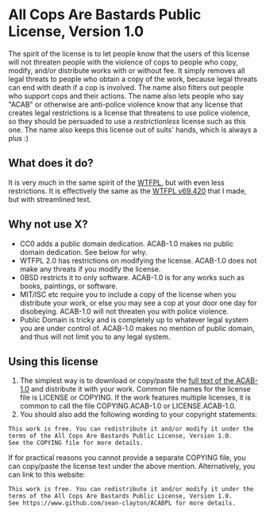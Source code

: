 # All Cops Are Bastards Public License, Version 1.0

The spirit of the license is to let people know that the users of this license will not threaten people with the violence of cops to people who copy, modify, and/or distribute works with or without fee.
It simply removes all legal threats to people who obtain a copy of the work, because legal threats can end with death if a cop is involved.
The name also filters out people who support cops and their actions.
The name also lets people who say "ACAB" or otherwise are anti-police violence know that any license that creates legal restrictions is a license that threatens to use police violence, so they should be persuaded to use a _restrictionless_ license such as this one. The name also keeps this license out of suits' hands, which is always a plus :)

## What does it do?

It is very much in the same spirit of the [WTFPL](http://wtfpl.net), but with even less restrictions.
It is effectively the same as the [WTFPL v69.420](https://www.github.com/sean-clayton/WTFPL-69.420) that I made, but with streamlined text.

## Why not use X?

- CC0 adds a public domain dedication. ACAB-1.0 makes no public domain dedication. See below for why.
- WTFPL 2.0 has restrictions on modifying the license. ACAB-1.0 does not make any threats if you modify the license.
- 0BSD restricts it to only software. ACAB-1.0 is for any works such as books, paintings, or software.
- MIT/ISC etc require you to include a copy of the license when you distribute your work, or else you may see a cop at your door one day for disobeying. ACAB-1.0 will not threaten you with police violence.
- Public Domain is tricky and is completely up to whatever legal system you are under control of. ACAB-1.0 makes no mention of public domain, and thus will not limit you to any legal system.

## Using this license

1. The simplest way is to download or copy/paste the [full text of the ACAB-1.0](LICENSE) and distribute it with your work.
   Common file names for the license file is LICENSE or COPYING.
   If the work features multiple licenses, it is common to call the file COPYING.ACAB-1.0 or LICENSE.ACAB-1.0.
2. You should also add the following wording to your copyright statements:

```
This work is free. You can redistribute it and/or modify it under the
terms of the All Cops Are Bastards Public License, Version 1.0.
See the COPYING file for more details.
```

If for practical reasons you cannot provide a separate COPYING file, you can copy/paste the license text under the above mention. Alternatively, you can link to this website:

```
This work is free. You can redistribute it and/or modify it under the
terms of the All Cops Are Bastards Public License, Version 1.0.
See https://www.github.com/sean-clayton/ACABPL for more details.
```
